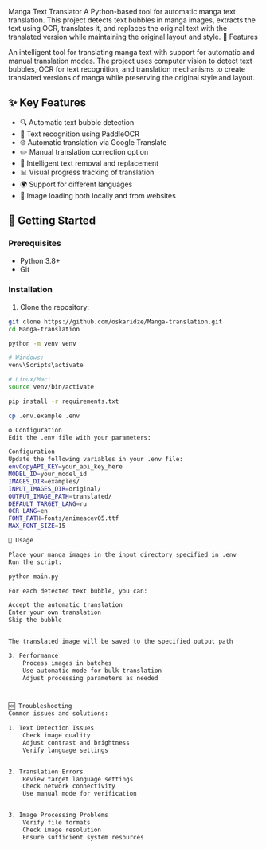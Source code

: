 Manga Text Translator
A Python-based tool for automatic manga text translation. This project detects text bubbles in manga images, extracts the text using OCR, translates it, and replaces the original text with the translated version while maintaining the original layout and style.
🌟 Features

An intelligent tool for translating manga text with support for automatic and manual translation modes. The project uses computer vision to detect text bubbles, OCR for text recognition, and translation mechanisms to create translated versions of manga while preserving the original style and layout.

## ✨ Key Features

- 🔍 Automatic text bubble detection
- 📝 Text recognition using PaddleOCR
- 🌐 Automatic translation via Google Translate
- ✏️ Manual translation correction option
- 🎨 Intelligent text removal and replacement
- 📊 Visual progress tracking of translation
- 🌍 Support for different languages
- 🔄 Image loading both locally and from websites

## 🚀 Getting Started

### Prerequisites

- Python 3.8+
- Git

### Installation

1. Clone the repository:
```bash
git clone https://github.com/oskaridze/Manga-translation.git
cd Manga-translation

python -m venv venv

# Windows:
venv\Scripts\activate

# Linux/Mac:
source venv/bin/activate

pip install -r requirements.txt

cp .env.example .env

⚙️ Configuration
Edit the .env file with your parameters:

Configuration
Update the following variables in your .env file:
envCopyAPI_KEY=your_api_key_here
MODEL_ID=your_model_id
IMAGES_DIR=examples/
INPUT_IMAGES_DIR=original/
OUTPUT_IMAGE_PATH=translated/
DEFAULT_TARGET_LANG=ru
OCR_LANG=en
FONT_PATH=fonts/animeacev05.ttf
MAX_FONT_SIZE=15

📖 Usage

Place your manga images in the input directory specified in .env
Run the script:

python main.py

For each detected text bubble, you can:

Accept the automatic translation
Enter your own translation
Skip the bubble


The translated image will be saved to the specified output path

3. Performance
    Process images in batches
    Use automatic mode for bulk translation
    Adjust processing parameters as needed



🆘 Troubleshooting
Common issues and solutions:

1. Text Detection Issues
    Check image quality
    Adjust contrast and brightness
    Verify language settings


2. Translation Errors
    Review target language settings
    Check network connectivity
    Use manual mode for verification


3. Image Processing Problems
    Verify file formats
    Check image resolution
    Ensure sufficient system resources